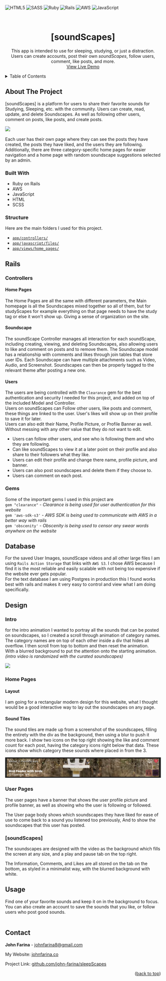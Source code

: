 <a name="readme-top"></a>
![HTML5](https://img.shields.io/badge/html5-%23E34F26.svg?style=for-the-badge&logo=html5&logoColor=white)
![SASS](https://img.shields.io/badge/SASS-hotpink.svg?style=for-the-badge&logo=SASS&logoColor=white)
![Ruby](https://img.shields.io/badge/ruby-%23CC342D.svg?style=for-the-badge&logo=ruby&logoColor=white)
![Rails](https://img.shields.io/badge/rails-%23CC0000.svg?style=for-the-badge&logo=ruby-on-rails&logoColor=white)
![AWS](https://img.shields.io/badge/AWS-%23FF9900.svg?style=for-the-badge&logo=amazon-aws&logoColor=white)
![JavaScript](https://img.shields.io/badge/javascript-%23323330.svg?style=for-the-badge&logo=javascript&logoColor=%23F7DF1E)
<br/>

<!-- PROJECT LOGO -->
<br />
<div align="center">


<h1 align="center">[soundScapes]</h1>

  <p align="center">
  This app is intended to use for sleeping, studying, or just a distraction. Users can create accounts, post their own <i>soundScapes</i>, follow users, comment, like posts, and more.
    <br />
    <a href="https://linktowebsite.com">View Live Demo</a>
</div>


<!-- TABLE OF CONTENTS -->
<details>
  <summary>Table of Contents</summary>
  <ol>
    <li>
      <a href="#about-the-project">About The Project</a>
      <ul>
        <li><a href="#built-with">Built With</a></li>
   <li><a href="#structure">Structure</a></li>
      </ul>
    </li>
    <li>
      <a href="#getting-started">Rails</a>
      <ul>
        <li><a>Models</a></li>
        <li><a>Controller</a></li>
        <li><a>Views</a></li>
      </ul>
    </li>
    <li><a href="#usage">Usage</a></li>
    <li><a href="#contact">Contact</a></li>
  </ol>
</details>

<!-- ABOUT THE PROJECT -->
## About The Project
[soundScapes] is a platform for users to share their favorite sounds for Studying, Sleeping, etc. with the community. Users can create, read, update, and delete Soundscapes. As well as following other users, comment on posts, like posts, and create posts.

<img src="./app/assets/images/readme/soundscapes-intro.gif" />

Each user has their own page where they can see the posts they have created, the posts they have liked, and the users they are following. Additionally, there are three category-specific home pages for easier navigation and a home page with random soundscape suggestions selected by an admin.
<br/>

### Built With
 - Ruby on Rails
 - AWS
 - JavaScript
 - HTML
 - SCSS

### Structure
Here are the main folders I used for this project.

- <a href="">`app/controllers/`</a>
- <a href="">`app/javascript/files/`</a>
- <a href="">`app/views/home_pages/`</a>

## Rails

### Controllers
#### **Home Pages**
The Home Pages are all the same with different parameters, the Main homepage is all the Soundscapes mixed together so all of them, but for studyScapes for example everything on that page needs to have the study tag or else it won't show up. Giving a sense of organization on the site.

#### **Soundscape**
The soundScape Controller manages all interaction for each soundScape, including creating, viewing, and deleting Soundscapes, also allowing users to like and comment on posts and to remove them. The Soundscape model has a relationship with comments and likes through join tables that store user IDs. Each Soundscape can have multiple attachments such as Video, Audio, and Screenshot. Soundscapes can then be properly tagged to the relevant theme after posting a new one.

#### **Users**
The users are being controlled with the `Clearance` gem for the best authentication and security I needed for this project, and added on top of the included Model and Controller. <br/>
Users on soundScapes can Follow other users, like posts and comment, these things are linked to the user. User's likes will show up on their profile to save it for later. <br/>
Users can also edit their Name, Profile Picture, or Profile Banner as well. Without messing with any other value that they do not want to edit.
- Users can follow other users, and see who is following them and who they are following.
- Can like soundScapes to view it at a later point on their profile and also share to their followers what they like.
- Users can edit their profile and change there name, profile picture, and banner.
- Users can also post soundscapes and delete them if they choose to.
- Users can comment on each post.

### Gems
Some of the important gems I used in this project are <br>
`gem "clearance"` - *Clearance is being used for user authentication for this website*<br>
`gem 'aws-sdk-s3'` - *AWS SDK is being used to communicate with AWS in a better way with rails* <br>
`gem 'obscenity'` - *Obscenity is being used to censor any swear words anywhere on the website*<br>

## Database
For the saved User Images, soundScape videos and all other large files I am using `Rails Action Storage` that links with `AWS S3`. I chose AWS because I find it is the most reliable and easily scalable with not being too expensive if the website ever gets popular. <br/>
For the text database I am using Postgres in production this I found works best with rails and makes it very easy to control and view what I am doing specifically.

## Design

### Intro
for the intro animation I wanted to portray all the sounds that can be posted on soundscapes, so I created a scroll through animation of category names. The category names are on top of each other inside a div that hides all overflow. I then scroll from top to bottom and then reset the animation. <br>
With a blurred background to put the attention onto the starting animation. *(intro video is randomized with the curated soundscapes)*

<img src="./app/assets/images/readme/soundscapes-intro.gif" />

### Home Pages
#### Layout
I am going for a rectangular modern design for this website, what I thought would be a good interactive way to lay out the soundscapes on any page.

#### Sound Tiles
The sound tiles are made up from a screenshot of the soundscapes, filling the entirety with the div as the background, then using a blur to push it more back.
I show two icons on the top right showing the like and comment count for each post, having the category icons right below that data. These icons show which category these sounds where placed in from the 3.

<img src="./app/assets/images/readme/soundscape-tile.png" />

### User Pages
The user pages have a banner that shows the user profile picture and profile banner, as well as showing who the user is following or followed.

The User page body shows which soundscapes they have liked for ease of use to come back to a sound you listened too previously, And to show the soundscapes that this user has posted.

### [soundScapes]
The soundscapes are designed with the video as the background which fills the screen at any size, and a play and pause tab on the top right.
<!-- image -->
The Information, Comments, and Likes are all stored on the tab on the bottom, as styled in a minimalist way, with the blurred background with white.

<!-- USAGE EXAMPLES -->


## Usage

Find one of your favorite sounds and keep it on in the background to focus. You can also create an account to save the sounds that you like, or follow users who post good sounds.
<br/>
<br/>

<!-- CONTACT -->
## Contact

**John Farina** - johnfarina8@gmail.com

My Website: [johnfarina.co](https://johnfarina.co)

Project Link: [github.com/john-farina/sleepScapes](https://github.com/john-farina/sleepScapes)

<p align="right">(<a href="#readme-top">back to top</a>)</p>
